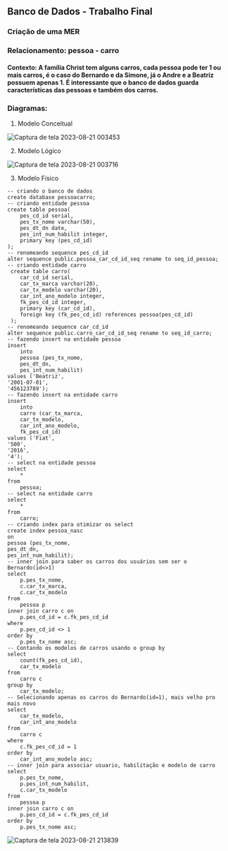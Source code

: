 ## Banco de Dados - Trabalho Final
### **Criação de uma MER**

### Relacionamento: pessoa - carro

#### Contexto: A família Christ tem alguns carros, cada pessoa pode ter 1 ou mais carros, é o caso do Bernardo e da Simone, já o Andre e a Beatriz possuem apenas 1. É interessante que o banco de dados guarda características das pessoas e também dos carros.

### Diagramas:
1. Modelo Conceitual

![Captura de tela 2023-08-21 003453](https://github.com/BernardoChrist/bancodedados_individual/assets/141193675/39f79bb7-f04f-44a3-bc44-8c4f467e764e)

2. Modelo Lógico

![Captura de tela 2023-08-21 003716](https://github.com/BernardoChrist/bancodedados_individual/assets/141193675/8e5a4352-5315-4171-aa65-acfe8435e242)

3. Modelo Físico

```
-- criando o banco de dados
create database pessoacarro;
-- criando entidade pessoa
create table pessoa(
	pes_cd_id serial,
	pes_tx_nome varchar(50),
	pes_dt_dn date,
	pes_int_num_habilit integer,
	primary key (pes_cd_id)
);
-- renomeando sequence pes_cd_id
alter sequence public.pessoa_car_cd_id_seq rename to seq_id_pessoa;
-- criando entidade carro
 create table carro(
 	car_cd_id serial,
 	car_tx_marca varchar(20),
 	car_tx_modelo varchar(20),
 	car_int_ano_modelo integer,
 	fk_pes_cd_id integer,
 	primary key (car_cd_id),
 	foreign key (fk_pes_cd_id) references pessoa(pes_cd_id)
 );
-- renomeando sequence car_cd_id
alter sequence public.carro_car_cd_id_seq rename to seq_id_carro;
-- fazendo insert na entidade pessoa
insert
	into
	pessoa (pes_tx_nome,
	pes_dt_dn,
	pes_int_num_habilit)
values ('Beatriz',
'2001-07-01',
'456123789');
-- fazendo insert na entidade carro
insert
	into
	carro (car_tx_marca,
	car_tx_modelo,
	car_int_ano_modelo,
	fk_pes_cd_id)
values ('Fiat',
'500',
'2016',
'4');
-- select na entidade pessoa
select
	*
from
	pessoa;
-- select na entidade carro
select
	*
from
	carro;
-- criando index para otimizar os select
create index pessoa_nasc
on
pessoa (pes_tx_nome,
pes_dt_dn,
pes_int_num_habilit);
-- inner join para saber os carros dos usuários sem ser o Bernardo(id<>1)
select
	p.pes_tx_nome,
	c.car_tx_marca,
	c.car_tx_modelo
from
	pessoa p
inner join carro c on
	p.pes_cd_id = c.fk_pes_cd_id
where
	p.pes_cd_id <> 1
order by
	p.pes_tx_nome asc;
-- Contando os modelos de carros usando o group by
select
	count(fk_pes_cd_id),
	car_tx_modelo
from
	carro c
group by
	car_tx_modelo;
-- Selecionando apenas os carros do Bernardo(id=1), mais velho pro mais novo
select
	car_tx_modelo,
	car_int_ano_modelo
from
	carro c
where
	c.fk_pes_cd_id = 1
order by
	car_int_ano_modelo asc;
-- inner join para associar usuario, habilitação e modelo de carro
select
	p.pes_tx_nome,
	p.pes_int_num_habilit,
	c.car_tx_modelo
from
	pessoa p
inner join carro c on
	p.pes_cd_id = c.fk_pes_cd_id
order by
	p.pes_tx_nome asc;
```

![Captura de tela 2023-08-21 213839](https://github.com/BernardoChrist/bancodedados_individual/assets/141193675/949e8839-df2d-40c0-bc61-af5cf35e0e59)

